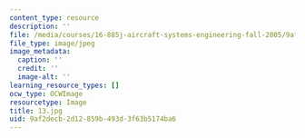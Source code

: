 ```yaml
---
content_type: resource
description: ''
file: /media/courses/16-885j-aircraft-systems-engineering-fall-2005/9af2decb2d12859b493d3f63b5174ba6_13.jpg
file_type: image/jpeg
image_metadata:
  caption: ''
  credit: ''
  image-alt: ''
learning_resource_types: []
ocw_type: OCWImage
resourcetype: Image
title: 13.jpg
uid: 9af2decb-2d12-859b-493d-3f63b5174ba6
---
```

